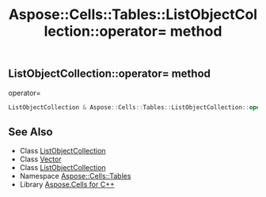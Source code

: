 ﻿---
title: Aspose::Cells::Tables::ListObjectCollection::operator= method
linktitle: operator=
second_title: Aspose.Cells for C++ API Reference
description: 'Aspose::Cells::Tables::ListObjectCollection::operator= method. operator= in C++.'
type: docs
weight: 300
url: /cpp/aspose.cells.tables/listobjectcollection/operator_asm/
---
## ListObjectCollection::operator= method


operator=

```cpp
ListObjectCollection & Aspose::Cells::Tables::ListObjectCollection::operator=(const ListObjectCollection &src)
```

## See Also

* Class [ListObjectCollection](../)
* Class [Vector](../../../aspose.cells/vector/)
* Class [ListObjectCollection](../)
* Namespace [Aspose::Cells::Tables](../../)
* Library [Aspose.Cells for C++](../../../)
